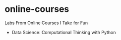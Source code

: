# online-courses
Labs From Online Courses I Take for Fun
<ul>
  <li>Data Science: Computational Thinking with Python</li>
</ul>
